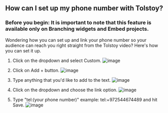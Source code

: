 ## How can I set up my phone number with Tolstoy?

### Before you begin: It is important to note that this feature is available only on Branching widgets and Embed projects.

Wondering how you can set up and link your phone number so your audience can reach you right straight from the Tolstoy video? Here's how you can set it up.


1. Click on the dropdown and select Custom.
![image](https://github.com/user-attachments/assets/63df76d1-df09-47ea-856e-f6cc63a4a1c9)





2. Click on Add + button.
![image](https://github.com/user-attachments/assets/7f51e5fd-b043-4ffa-97f4-0f3ecfb5cbb6)





3. Type anything that you'd like to add to the text.
![image](https://github.com/user-attachments/assets/d28bfebe-4ccc-4a0b-9327-1bbc417a880b)


4. Click on the dropdown and choose the link option.
![image](https://github.com/user-attachments/assets/6c20914c-b254-42ab-b450-6a33e65b6215)


5. Type "tel:(your phone number)" example: tel:+972544674489 and hit Save. 
![image](https://github.com/user-attachments/assets/72c9db99-37c5-49c8-8359-96db8b9bac28)

